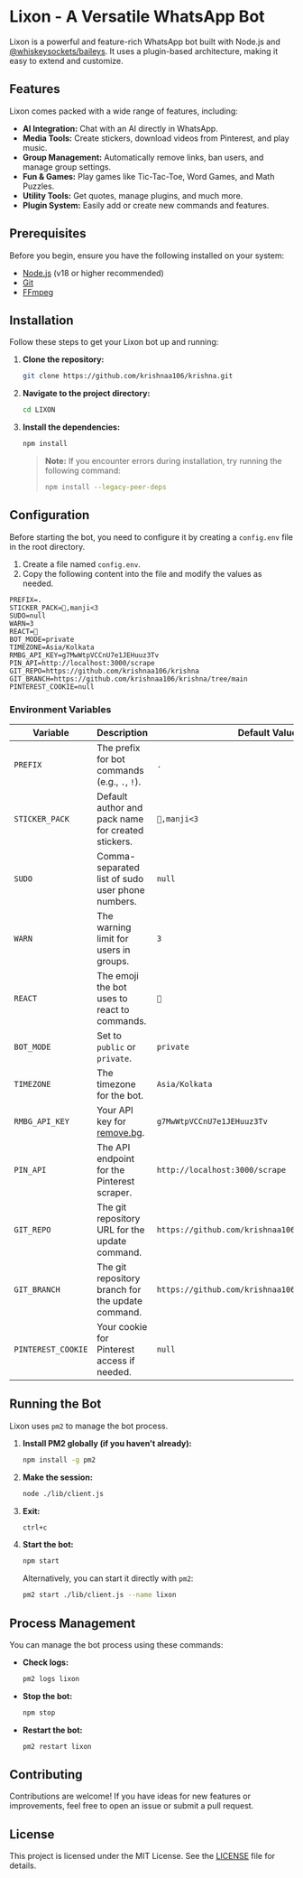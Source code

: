 # Lixon - A Versatile WhatsApp Bot



Lixon is a powerful and feature-rich WhatsApp bot built with Node.js and [@whiskeysockets/baileys](https://github.com/WhiskeySockets/Baileys). It uses a plugin-based architecture, making it easy to extend and customize.

## Features

Lixon comes packed with a wide range of features, including:

- **AI Integration:** Chat with an AI directly in WhatsApp.
- **Media Tools:** Create stickers, download videos from Pinterest, and play music.
- **Group Management:** Automatically remove links, ban users, and manage group settings.
- **Fun & Games:** Play games like Tic-Tac-Toe, Word Games, and Math Puzzles.
- **Utility Tools:** Get quotes, manage plugins, and much more.
- **Plugin System:** Easily add or create new commands and features.

## Prerequisites

Before you begin, ensure you have the following installed on your system:

- [Node.js](https://nodejs.org/) (v18 or higher recommended)
- [Git](https://git-scm.com/)
- [FFmpeg](https://ffmpeg.org/download.html)

## Installation

Follow these steps to get your Lixon bot up and running:

1.  **Clone the repository:**
    ```bash
    git clone https://github.com/krishnaa106/krishna.git
    ```

2.  **Navigate to the project directory:**
    ```bash
    cd LIXON
    ```

3.  **Install the dependencies:**
    ```bash
    npm install
    ```
    > **Note:** If you encounter errors during installation, try running the following command:
    > ```bash
    > npm install --legacy-peer-deps
    > ```

## Configuration

Before starting the bot, you need to configure it by creating a `config.env` file in the root directory.

1.  Create a file named `config.env`.
2.  Copy the following content into the file and modify the values as needed.

```env
PREFIX=.
STICKER_PACK=🔫,manji<3
SUDO=null
WARN=3
REACT=🫧
BOT_MODE=private
TIMEZONE=Asia/Kolkata
RMBG_API_KEY=g7MwWtpVCCnU7e1JEHuuz3Tv
PIN_API=http://localhost:3000/scrape
GIT_REPO=https://github.com/krishnaa106/krishna
GIT_BRANCH=https://github.com/krishnaa106/krishna/tree/main
PINTEREST_COOKIE=null
```

### Environment Variables

| Variable           | Description                                        | Default Value                                      |
| ------------------ | -------------------------------------------------- | -------------------------------------------------- |
| `PREFIX`           | The prefix for bot commands (e.g., `.`, `!`).      | `.`                                                |
| `STICKER_PACK`     | Default author and pack name for created stickers. | `🔫,manji<3`                                       |
| `SUDO`             | Comma-separated list of sudo user phone numbers.   | `null`                                             |
| `WARN`             | The warning limit for users in groups.             | `3`                                                |
| `REACT`            | The emoji the bot uses to react to commands.       | `🫧`                                               |
| `BOT_MODE`         | Set to `public` or `private`.                      | `private`                                          |
| `TIMEZONE`         | The timezone for the bot.                          | `Asia/Kolkata`                                     |
| `RMBG_API_KEY`     | Your API key for [remove.bg](https://www.remove.bg/). | `g7MwWtpVCCnU7e1JEHuuz3Tv`                         |
| `PIN_API`          | The API endpoint for the Pinterest scraper.        | `http://localhost:3000/scrape`                     |
| `GIT_REPO`         | The git repository URL for the update command.     | `https://github.com/krishnaa106/krishna`              |
| `GIT_BRANCH`       | The git repository branch for the update command.  | `https://github.com/krishnaa106/krishna/tree/main`    |
| `PINTEREST_COOKIE` | Your cookie for Pinterest access if needed.        | `null`                                             |

## Running the Bot

Lixon uses `pm2` to manage the bot process.

1.  **Install PM2 globally (if you haven't already):**
    ```bash
    npm install -g pm2
    ```

2.  **Make the session:**
    ```bash
    node ./lib/client.js
    ```

3.  **Exit:**
    ```bash
    ctrl+c
    ```

4.  **Start the bot:**
    ```bash
    npm start
    ```
    Alternatively, you can start it directly with `pm2`:
    ```bash
    pm2 start ./lib/client.js --name lixon
    ```

## Process Management

You can manage the bot process using these commands:

-   **Check logs:**
    ```bash
    pm2 logs lixon
    ```
-   **Stop the bot:**
    ```bash
    npm stop
    ```
-   **Restart the bot:**
    ```bash
    pm2 restart lixon
    ```

## Contributing

Contributions are welcome! If you have ideas for new features or improvements, feel free to open an issue or submit a pull request.

## License

This project is licensed under the MIT License. See the [LICENSE](LICENSE) file for details.